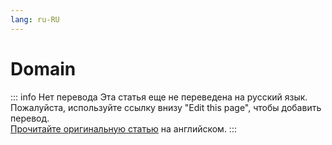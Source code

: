 ```yaml
---
lang: ru-RU
---
```


# Domain

::: info Нет перевода
Эта статья еще не переведена на русский язык. <br/>
Пожалуйста, используйте ссылку внизу "Edit this page", чтобы добавить перевод.<br/>
[Прочитайте оригинальную статью](/api/effector/Domain.md) на английском.
:::
